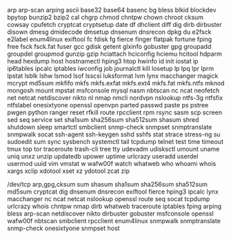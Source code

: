 arp
arp-scan
arping
ascii
base32
base64
basenc
bg
bless
blkid
blockdev
bpytop
bunzip2
bzip2
cal
chgrp
chmod
chntpw
chown
chroot
cksum
cowsay
cpufetch
cryptcat
cryptsetup
date
df
dhclient
diff
dig
dirb
dirbuster
disown
dmesg
dmidecode
dmsetup
dnsenum
dnsrecon
dpkg
du
e2fsck
e2label
enum4linux
exiftool
fc
fdisk
fg
fierce
finger
flatpak
fortune
fping
free
fsck
fsck.fat
fuser
gcc
gdisk
getent
glxinfo
gobuster
gpg
groupadd
groupdel
groupmod
gunzip
gzip
hciattach
hciconfig
hciemu
hcitool
hdparm
head
hexdump
host
hostnamectl
hping3
htop
hwinfo
id
init
iostat
ip
ip6tables
ipcalc
iptables
iwconfig
job
journalctl
kill
losetup
lp
lpq
lpr
lprm
lpstat
lsblk
lshw
lsmod
lsof
lsscsi
luksformat
lvm
lynx
macchanger
magick
mcrypt
md5sum
mkfifo
mkfs
mkfs.exfat
mkfs.ext4
mkfs.fat
mkfs.ntfs
mknod
mongosh
mount
mpstat
msfconsole
mysql
nasm
nbtscan
nc
ncat
neofetch
net
netcat
netdiscover
nikto
nl
nmap
nmcli
nordvpn
nslookup
ntfs-3g
ntfsfix
ntfslabel
onesixtyone
openssl
openvpn
parted
passwd
paste
ps
pstree
pwgen
python
ranger
reset
rfkill
route
rpcclient
rpm
rsync
sasm
scp
screen
sed
seq
service
set
sha1sum
sha256sum
sha512sum
shasum
shred
shutdown
sleep
smartctl
smbclient
snmp-check
snmpset
snmptranslate
snmpwalk
socat
ssh-agent
ssh-keygen
sshd
sshfs
stat
strace
stress-ng
su
sudoedit
sum
sync
sysbench
systemctl
tail
tcpdump
telnet
test
time
timeout
tmux
top
tor
traceroute
trash-cli
tree
tty
udevadm
udisksctl
umount
uname
uniq
unxz
unzip
updatedb
upower
uptime
urlcrazy
useradd
userdel
usermod
uuid
vim
vmstat
w
wafw00f
watch
whatweb
who
whoami
whois
xargs
xclip
xdotool
xset
xz
ydotool
zcat
zip


/dev/tcp
arp,gpg,cksum
sum
shasum
sha1sum
sha256sum
sha512sum
md5sum
cryptcat
dig
dnsenum
dnsrecon
exiftool
fierce
hping3
ipcalc
lynx
macchanger
nc
ncat
netcat
nslookup
openssl
route
seq
socat
tcpdump
urlcrazy
whois
chntpw
nmap
dirb
whatweb
traceroute
iptables
fping
arping
bless
arp-scan
netdiscover
nikto
dirbuster
gobuster
msfconsole
openssl
wafw00f
nbtscan
smbclient
rpcclient
enum4linux
snmpwalk
snmptranslate
snmp-check
onesixtyone
snmpset
host
